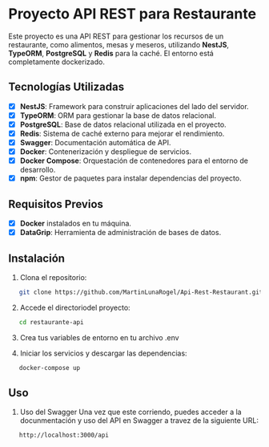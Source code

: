 # Proyecto API REST para Restaurante

Este proyecto es una API REST para gestionar los recursos de un restaurante, como alimentos, mesas y meseros, utilizando **NestJS**, **TypeORM**, **PostgreSQL** y **Redis** para la caché. El entorno está completamente dockerizado.

## Tecnologías Utilizadas

- [x] **NestJS**: Framework para construir aplicaciones del lado del servidor.
- [x] **TypeORM**: ORM para gestionar la base de datos relacional.
- [x] **PostgreSQL**: Base de datos relacional utilizada en el proyecto.
- [x] **Redis**: Sistema de caché externo para mejorar el rendimiento.
- [x] **Swagger**: Documentación automática de API.
- [x] **Docker**: Contenerización y despliegue de servicios.
- [x] **Docker Compose**: Orquestación de contenedores para el entorno de desarrollo.
- [x] **npm**: Gestor de paquetes para instalar dependencias del proyecto.

## Requisitos Previos

- [x] **Docker** instalados en tu máquina.
- [x] **DataGrip**: Herramienta de administración de bases de datos.

## Instalación

1. Clona el repositorio:
```bash
   git clone https://github.com/MartinLunaRogel/Api-Rest-Restaurant.git
 ```
2. Accede el directoriodel proyecto:
```bash
   cd restaurante-api
```
3. Crea tus variables de entorno en tu archivo .env

4. Iniciar los servicios y descargar las dependencias:
```bash
   docker-compose up
```

## Uso

1. Uso del Swagger
Una vez que este corriendo, puedes acceder a la docunmentación y uso del API en Swagger a travez de la siguiente URL:
```bash
   http://localhost:3000/api
```

